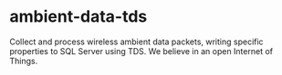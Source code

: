 # ambient-data-tds
Collect and process wireless ambient data packets, writing specific properties to SQL Server using TDS. We believe in an open Internet of Things.
